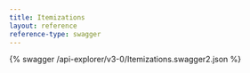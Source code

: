 ```yaml
---
title: Itemizations
layout: reference
reference-type: swagger
---
```




{% swagger /api-explorer/v3-0/Itemizations.swagger2.json %}
